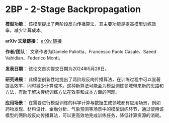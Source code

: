 # 2BP - 2-Stage Backpropagation

**模型功能**：
该模型提出了两阶段反向传播算法，其主要功能是提高模型训练效率，减少计算成本。

**arXiv 文章链接**：
[arXiv 链接](https://arxiv.org/abs/2405.18047)

**作者/团队**：
文章作者为Daniele Paliotta、Francesco Paolo Casale、Saeed Vahidian、Federico Monti。

**发表日期**：
该论文首次提交日期为2024年5月28日。

**研究进展**：
此模型创新性地提出了两阶段反向传播算法，在训练过程中可以显著提高效率，同时减少计算成本。这种新算法可能会为模型训练领域带来新的思路和方法，有助于解决传统训练方法在效率和成本方面的问题。

**应用场景**：
在需要进行模型训练的科学计算与数据生成领域都有应用场景，例如药物发现、材料设计、金融分析、气象预测等场景中的模型训练环节，通过使用该模型的两阶段反向传播算法，可以更高效地完成训练任务，降低计算资源的消耗。